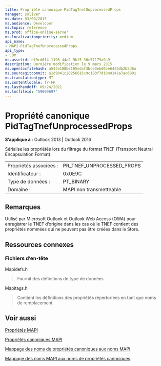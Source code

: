 ```yaml
---
title: Propriété canonique PidTagTnefUnprocessedProps
manager: soliver
ms.date: 03/09/2015
ms.audience: Developer
ms.topic: reference
ms.prod: office-online-server
ms.localizationpriority: medium
api_name:
- MAPI.PidTagTnefUnprocessedProps
api_type:
- COM
ms.assetid: df9cd614-1198-44a2-9bf5-36c57179a9a9
description: Dernière modification le 9 mars 2015
ms.openlocfilehash: a544e108be195edaf3bce3ebd6be6440db2b5d6a
ms.sourcegitcommit: a1d9041c20256616c9c183f7d1049142a7ac6991
ms.translationtype: MT
ms.contentlocale: fr-FR
ms.lasthandoff: 09/24/2021
ms.locfileid: "59609697"
---
```

# <a name="pidtagtnefunprocessedprops-canonical-property"></a>Propriété canonique PidTagTnefUnprocessedProps

  
  
**S’applique à** : Outlook 2013 | Outlook 2016 
  
Sérialise les propriétés lors du filtrage du format TNEF (Transport Neutral Encapsulation Format).
  
|||
|:-----|:-----|
|Propriétés associées :  <br/> |PR_TNEF_UNPROCESSED_PROPS  <br/> |
|Identificateur :  <br/> |0x0E9C  <br/> |
|Type de données :  <br/> |PT_BINARY  <br/> |
|Domaine :  <br/> |MAPI non transmetteable  <br/> |
   
## <a name="remarks"></a>Remarques

Utilisé par Microsoft Outlook et Outlook Web Access (OWA) pour enregistrer le TNEF d’origine dans les cas où le TNEF contient des propriétés nommées qui ne peuvent pas être créées dans le Store.
  
## <a name="related-resources"></a>Ressources connexes

### <a name="header-files"></a>Fichiers d’en-tête

Mapidefs.h
  
> Fournit des définitions de type de données.
    
Mapitags.h
  
> Contient les définitions des propriétés répertoriées en tant que noms de remplacement.
    
## <a name="see-also"></a>Voir aussi



[Propriétés MAPI](mapi-properties.md)
  
[Propriétés canoniques MAPI](mapi-canonical-properties.md)
  
[Mappage des noms de propriétés canoniques aux noms MAPI](mapping-canonical-property-names-to-mapi-names.md)
  
[Mappage des noms MAPI aux noms de propriétés canoniques](mapping-mapi-names-to-canonical-property-names.md)

